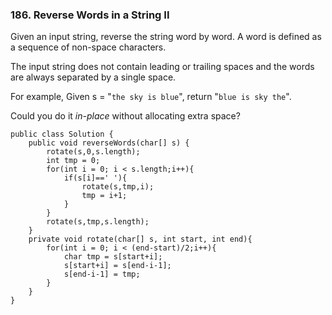 ### 186. Reverse Words in a String II

Given an input string, reverse the string word by word. A word is defined as a sequence of non-space characters.

The input string does not contain leading or trailing spaces and the words are always separated by a single space.

For example,
Given s = "`the sky is blue`",
return "`blue is sky the`".

Could you do it *in-place* without allocating extra space?



```
public class Solution {
    public void reverseWords(char[] s) {
        rotate(s,0,s.length);
        int tmp = 0;
        for(int i = 0; i < s.length;i++){
            if(s[i]==' '){
                rotate(s,tmp,i);
                tmp = i+1;
            }
        }
        rotate(s,tmp,s.length);
    }
    private void rotate(char[] s, int start, int end){
        for(int i = 0; i < (end-start)/2;i++){
            char tmp = s[start+i];
            s[start+i] = s[end-i-1];
            s[end-i-1] = tmp;
        }
    }
}
```

